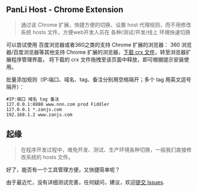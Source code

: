 ## PanLi Host - Chrome Extension

>通过该 Chrome 扩展，快捷方便的切换、设置 host 代理规则，而不用修改系统 hosts 文件，方便web开发人员在 各种/测试/开发/线上 环境快速切换

可以尝试使用 百度浏览器或者360之类的支持 Chrome 扩展的浏览器：
360 浏览器/百度浏览器等其他支持 Chrome 扩展的浏览器，[下载 crx 文件](./down/PLS-host.crx)，转至浏览器扩展程序管理界面，
将下载的 crx 文件拖拽至该页面中释放，即可根据提示安装使用。

批量添加规则（IP:端口、域名、tag、备注分别用空格隔开；多个 tag 用英文逗号隔开）：

```
#IP:端口 域名 tag 备注
127.0.0.1:8888 www.nnn.com prod Fiddler
127.0.0.1 *.zanjs.com
192.168.1.2 www.zanjs.com
```



## 起缘

>在程序开发过程中，难免开发、测试、生产环境各种切换，一般我们直接修改系统的 hosts 文件。

好了，能否有一个工具管理方便，又快捷简单呢？


由于最近忙，没有详细测试完善，任何疑问，建议，欢迎[提交 Issues](https://github.com/browser-extensions/PLS-host/issues).




